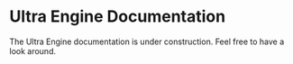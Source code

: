 # Ultra Engine Documentation

The Ultra Engine documentation is under construction. Feel free to have a look around.
